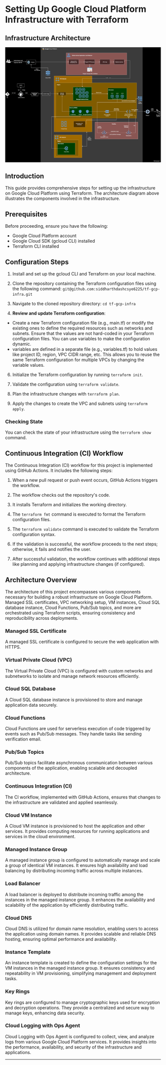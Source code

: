 # Setting Up Google Cloud Platform Infrastructure with Terraform

## Infrastructure Architecture

![Architecture Diagram](CSYE6225_architecture_diagram.drawio.svg)

## Introduction

This guide provides comprehensive steps for setting up the infrastructure on Google Cloud Platform using Terraform. The architecture diagram above illustrates the components involved in the infrastructure.

## Prerequisites

Before proceeding, ensure you have the following:

- Google Cloud Platform account
- Google Cloud SDK (gcloud CLI) installed
- Terraform CLI installed

## Configuration Steps



1. Install and set up the gcloud CLI and Terraform on your local machine.

2. Clone the repository containing the Terraform configuration files using the following command:
   `git@github.com:siddharthdashcsye6225/tf-gcp-infra.git`
   

4. Navigate to the cloned repository directory:
   `cd tf-gcp-infra`

5. **Review and update Terraform configuration**:
- Create a new Terraform configuration file (e.g., main.tf) or modify the existing ones to define the required resources such as networks and subnets. Ensure that the values are not hard-coded in your Terraform configuration files. You can use variables to make the configuration dynamic.
- variables are defined in a separate file (e.g., variables.tf) to hold values like project ID, region, VPC CIDR range, etc. This allows you to reuse the same Terraform configuration for multiple VPCs by changing the variable values.

6. Initialize the Terraform configuration by running `terraform init`.

7. Validate the configuration using `terraform validate`.

8. Plan the infrastructure changes with `terraform plan`.

9. Apply the changes to create the VPC and subnets using `terraform apply`.

### Checking State

You can check the state of your infrastructure using the `terraform show` command.

## Continuous Integration (CI) Workflow

The Continuous Integration (CI) workflow for this project is implemented using GitHub Actions. It includes the following steps:

1. When a new pull request or push event occurs, GitHub Actions triggers the workflow.

2. The workflow checks out the repository's code.

3. It installs Terraform and initializes the working directory.

4. The `terraform fmt` command is executed to format the Terraform configuration files.

5. The `terraform validate` command is executed to validate the Terraform configuration syntax.

6. If the validation is successful, the workflow proceeds to the next steps; otherwise, it fails and notifies the user.

7. After successful validation, the workflow continues with additional steps like planning and applying infrastructure changes (if configured).

## Architecture Overview

The architecture of this project encompasses various components necessary for building a robust infrastructure on Google Cloud Platform. Managed SSL certificates, VPC networking setup, VM instances, Cloud SQL database instance, Cloud Functions, Pub/Sub topics, and more are orchestrated using Terraform scripts, ensuring consistency and reproducibility across deployments.

### Managed SSL Certificate

A managed SSL certificate is configured to secure the web application with HTTPS.

### Virtual Private Cloud (VPC)

The Virtual Private Cloud (VPC) is configured with custom networks and subnetworks to isolate and manage network resources efficiently.

### Cloud SQL Database

A Cloud SQL database instance is provisioned to store and manage application data securely.

### Cloud Functions

Cloud Functions are used for serverless execution of code triggered by events such as Pub/Sub messages. They handle tasks like sending verification email.

### Pub/Sub Topics

Pub/Sub topics facilitate asynchronous communication between various components of the application, enabling scalable and decoupled architecture.

### Continuous Integration (CI)

The CI workflow, implemented with GitHub Actions, ensures that changes to the infrastructure are validated and applied seamlessly.

### Cloud VM Instance

A Cloud VM instance is provisioned to host the application and other services. It provides computing resources for running applications and services in the cloud environment.

### Managed Instance Group

A managed instance group is configured to automatically manage and scale a group of identical VM instances. It ensures high availability and load balancing by distributing incoming traffic across multiple instances.

### Load Balancer

A load balancer is deployed to distribute incoming traffic among the instances in the managed instance group. It enhances the availability and scalability of the application by efficiently distributing traffic.

### Cloud DNS

Cloud DNS is utilized for domain name resolution, enabling users to access the application using domain names. It provides scalable and reliable DNS hosting, ensuring optimal performance and availability.

### Instance Template

An instance template is created to define the configuration settings for the VM instances in the managed instance group. It ensures consistency and repeatability in VM provisioning, simplifying management and deployment tasks.

### Key Rings

Key rings are configured to manage cryptographic keys used for encryption and decryption operations. They provide a centralized and secure way to manage keys, enhancing data security.

### Cloud Logging with Ops Agent

Cloud Logging with Ops Agent is configured to collect, view, and analyze logs from various Google Cloud Platform services. It provides insights into the performance, availability, and security of the infrastructure and applications.

---
